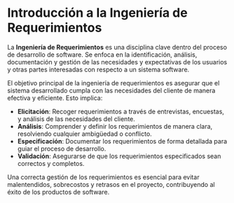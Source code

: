 # Introducción a la Ingeniería de Requerimientos

La **Ingeniería de Requerimientos** es una disciplina clave dentro del proceso de desarrollo de software. Se enfoca en la identificación, análisis, documentación y gestión de las necesidades y expectativas de los usuarios y otras partes interesadas con respecto a un sistema software.

El objetivo principal de la ingeniería de requerimientos es asegurar que el sistema desarrollado cumpla con las necesidades del cliente de manera efectiva y eficiente. Esto implica:

- **Elicitación**: Recoger requerimientos a través de entrevistas, encuestas, y análisis de las necesidades del cliente.
- **Análisis**: Comprender y definir los requerimientos de manera clara, resolviendo cualquier ambigüedad o conflicto.
- **Especificación**: Documentar los requerimientos de forma detallada para guiar el proceso de desarrollo.
- **Validación**: Asegurarse de que los requerimientos especificados sean correctos y completos.

Una correcta gestión de los requerimientos es esencial para evitar malentendidos, sobrecostos y retrasos en el proyecto, contribuyendo al éxito de los productos de software.
